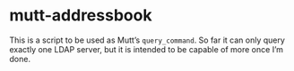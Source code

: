 # mutt-addressbook

This is a script to be used as Mutt’s `query_command`.  So far it can only
query exactly one LDAP server, but it is intended to be capable of more once
I’m done.
